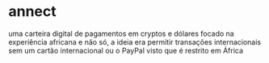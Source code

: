 # annect
uma carteira digital de pagamentos em cryptos e dólares focado na experiência africana e não só, a ideia era permitir transações internacionais sem um cartão internacional ou o PayPal visto que é restrito em África
